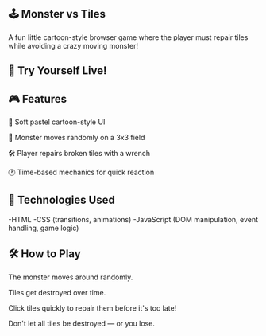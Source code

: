 ## 🕹️ Monster vs Tiles
A fun little cartoon-style browser game where the player must repair tiles while avoiding a crazy moving monster!

## 🔫 Try Yourself Live! 

## 🎮 Features

🎨 Soft pastel cartoon-style UI

👾 Monster moves randomly on a 3x3 field

🛠️ Player repairs broken tiles with a wrench

🕐 Time-based mechanics for quick reaction

## 🚀 Technologies Used
-HTML 
-CSS (transitions, animations)
-JavaScript (DOM manipulation, event handling, game logic)

## 🛠️ How to Play
The monster moves around randomly.

Tiles get destroyed over time.

Click tiles quickly to repair them before it's too late!

Don't let all tiles be destroyed — or you lose.
